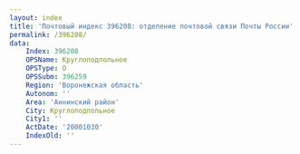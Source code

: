 ```yaml
---
layout: index
title: 'Почтовый индекс 396208: отделение почтовой связи Почты России'
permalink: /396208/
data:
    Index: 396208
    OPSName: Круглоподпольное
    OPSType: О
    OPSSubm: 396259
    Region: 'Воронежская область'
    Autonom: ''
    Area: 'Аннинский район'
    City: Круглоподпольное
    City1: ''
    ActDate: '20001030'
    IndexOld: ''
---
```

